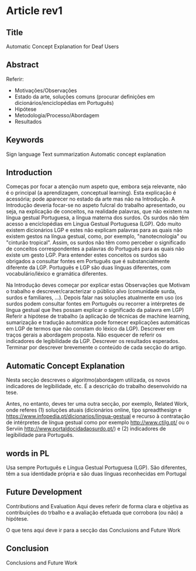 # Article rev1

## Title

Automatic Concept Explanation for Deaf Users

## Abstract

Referir:
- Motivações/Observações
- Estado da arte, soluções comuns (procurar definições em dicionários/enciclopédias em Português)
- Hipótese
- Metodologia/Processo/Abordagem
- Resultados

## Keywords

Sign language
Text summarization
Automatic concept explanation

## Introduction

Começas por focar a atenção num aspeto que, embora seja relevante, não é o principal (a aprendizagem, conceptual learning).
Esta explicação é acessória; pode aparecer no estado da arte mas não na Introdução.
A Introdução deveria focar-se no aspeto fulcral do trabalho apresentado, ou seja, na explicação de conceitos, na realidade palavras, que não existem na língua gestual Portuguesa, a língua materna dos surdos.
Os surdos não têm acesso a enciclopédias em Lingua Gestual Portuguesa (LGP).
Qdo muito existem dicionários LGP e estes não explicam palavras para as quais não existem gestos na língua gestual, como, por exemplo, "nanotecnologia" ou "cinturão tropical".
Assim, os surdos não têm como perceber o significado de conceitos correspondentes a palavras do Português para as quais não existe um gesto LGP.
Para entender estes conceitos os surdos são obrigados a consultar fontes em Português que é substancialmente diferente da LGP.
Português e LGP são duas línguas diferentes, com vocabulário/léxico e gramática diferentes.

Na Introdução deves começar por explicar estas Observações que Motivam o trabalho e descrever/caracterizar o público alvo (comunidade surda, surdos e familiares, ...).
Depois falar nas soluções atualmente em uso (os surdos podem consultar fontes em Português ou recorrer a intérpretes de língua gestual que lhes possam explicar o significado da palavra em LGP)
Referir a hipótese de trabalho (a aplicação de técnicas de machine learning, sumarização e tradução automática pode fornecer explicações automáticas em LGP de termos que não constam do léxico da LGP).
Descrever em traços gerais a abordagem proposta.
Não esquecer de referir os indicadores de legibilidade da LGP.
Descrever os resultados esperados.
Terminar por descrever brevemente o conteúdo de cada secção do artigo.

## Automatic Concept Explanation

Nesta secção descreves o algoritmo(abordagem utilizada, os novos indicadores de legibilidade, etc.
É a descrição do trabalho desenvolvido na tese.

Antes, no entanto, deves ter uma outra secção, por exemplo, Related Work, onde referes (1) soluções atuais (dicionários online, tipo spreadthesign e https://www.infopedia.pt/dicionarios/lingua-gestual e recurso à contratação de intérpretes de língua gestual como por exemplo http://www.ctilg.pt/ ou o Serviin http://www.portaldocidadaosurdo.pt/) e (2) indicadores de legibilidade para Português.

## words in PL

Usa sempre Português e Língua Gestual Portuguesa (LGP). São diferentes, têm a sua identidade própria e são duas línguas reconhecidas em Portugal


## Future Development

Contributions and Evaluation
Aqui deves referir de forma clara e objetiva as contribuições do trbalho e a avaliação efetuada que corrobora (ou não) a hipótese.

O que tens aqui deve ir para a secção das Conclusions and Future Work

## Conclusion

Conclusions and Future Work
